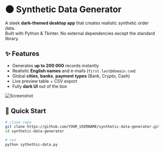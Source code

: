 # 🌑 Synthetic Data Generator  
A sleek **dark-themed desktop app** that creates realistic synthetic order data.  
Built with Python & Tkinter. No external dependencies except the standard library.

## ✨ Features
- Generates **up to 200 000** records instantly  
- Realistic **English names** and e-mails (`first.last@domain.com`)  
- Global **cities**, **banks**, **payment types** (Bank, Crypto, Cash)  
- Live preview table + CSV export  
- Fully **dark UI** out of the box  

![Screenshot](./assets/screenshot.png)

## 🚀 Quick Start
```bash
# clone repo
git clone https://github.com/YOUR_USERNAME/synthetic-data-generator.git
cd synthetic-data-generator

# run
python sythethic-data.py
